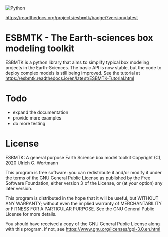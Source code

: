 ![Python](https://img.shields.io/badge/python-3670A0?style=for-the-badge&logo=python&logoColor=ffdd54)

<https://readthedocs.org/projects/esbmtk/badge/?version=latest>


# ESBMTK - The  Earth-sciences box modeling toolkit

ESBMTK is a python library that aims to simplify typical box modeling projects in the Earth-Sciences. The basic API is now stable, but the code to deploy complex models is still being improved. See the tutorial at <https://esbmtk.readthedocs.io/en/latest/ESBMTK-Tutorial.html>


# Todo

-   expand the documentation
-   provide more examples
-   do more testing


# License

ESBMTK: A general purpose Earth Science box model toolkit Copyright (C), 2020 Ulrich G. Wortmann

This program is free software: you can redistribute it and/or modify it under the terms of the GNU General Public License as published by the Free Software Foundation, either version 3 of the License, or (at your option) any later version.

This program is distributed in the hope that it will be useful, but WITHOUT ANY WARRANTY; without even the implied warranty of MERCHANTABILITY or FITNESS FOR A PARTICULAR PURPOSE. See the GNU General Public License for more details.

You should have received a copy of the GNU General Public License along with this program. If not, see <https://www.gnu.org/licenses/gpl-3.0.en.html>